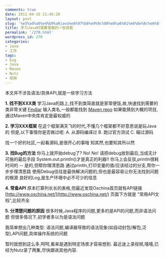 ```yaml
---
comments: true
date: 2011-04-16 21:45:20
layout: post
slug: '%e5%ad%a6%e4%b9%a0java%e6%97%b6%e9%9c%80%e8%a6%81%e6%8e%8c%e6%8f%a1%e7%9a%84%e4%b8%80%e4%ba%9b%e6%8a%80%e8%83%bd'
title: 学习Java时需要掌握的一些技能
permalink: '/270.html'
wordpress_id: 270
categories:
- Java
- 工作
tags:
- bug
- Java
- Maven
- Nutz
- 视频
---
```


本文并不涉及语法/具体API,就是一些学习方法

**1. 找不到XXX类**
学习Java的路上,找不到类简直就是家常便饭,故,快速找到需要的类非常关键
[Findjar](http://www.findjar.com) 输入类名,一般都能找到
[Maven repo](http://repo1.maven.org/maven2/) 如果能猜到大概的项目,通过Maven中央库肯定是最权威的

**2. 学习XXX框架**
在这个框架满天飞的时代,不懂几个框架都不好意思说是玩Java的
但是,以下事情你是否做过呢:
A. 从源码编译过
B. 跑过官方测试
C. 瞄过源码

找一个好的社区,一起看源码,是很开心的事哦
知其然,也要知其所以然

**3. 找Bug的方法**
你马上就开始debug了? No! No! 请把debug放到最后,当成无计可施的最后手段
System.out.println()才是真正的利器!!
你马上会反驳,println很耗时间的 -- 是的,但帮你理清思路
通过println,打印变量的值/应该经过的分支,帮你一步步理清思路
使用Debug往往是最快解决问题的,但也是最容易让你无法找到问题的根源
良好的Log,是生产环境中必不可少的信息

**4. 常备API**
原本打算列长长的表格,但最近发现Oschina首页就有API链接
[http://www.oschina.net/](http://www.oschina.net/)
页面下方就是 "常用API文档",比较齐全

**5. 分清楚问题的原因**
很多时候,Java程序的问题,更多的是API的问题,而非语法问题
但很多情况下,初学者多以为是语法问题

我简单想出几种类型: 语法问题,编译器导致的语法现象(如自动封包/解包,泛型),API问题,具体操作系统的问题



暂时就想到这么多,呵呵,看来是遇到特定场景才容易想到.
最近迷上录视频,嘻嘻,已经为Nutz录了两集,尽快跟进其他内容.
